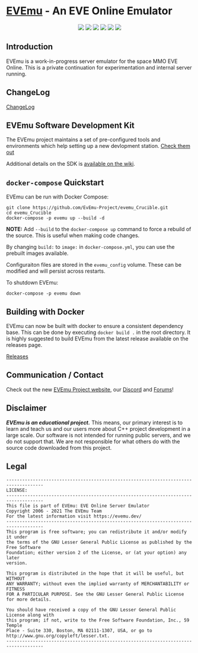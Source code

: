 # [EVEmu](https://evemu.dev) - An EVE Online Emulator

<p align="center">
	<a href="https://github.com/EvEmu-Project/evemu_Crucible/pulse"><img src="https://img.shields.io/tokei/lines/github/EvEmu-Project/evemu_Crucible" /></a>
	<a href="https://www.codefactor.io/repository/github/evemu-project/evemu_crucible"><img src="https://img.shields.io/codefactor/grade/github/evemu-project/evemu_crucible" /></a>
	<a href="https://github.com/EvEmu-Project/evemu_Crucible/graphs/commit-activity"><img src="https://img.shields.io/github/commit-activity/w/EvEmu-Project/evemu_Crucible" /></a>
	<a href="https://github.com/EvEmu-Project/evemu_Crucible/graphs/contributors"><img src="https://img.shields.io/github/contributors/EvEmu-Project/evemu_Crucible" /></a>
	<a href="https://discord.gg/fTfAREYxbz"><img src="https://img.shields.io/discord/165291219205881856" /></a>
	<a href="https://github.com/EvEmu-Project/evemu_Crucible/issues"><img src="https://img.shields.io/github/issues-raw/EvEmu-Project/evemu_Crucible" /></a>
</p>

## Introduction
EVEmu is a work-in-progress server emulator for the space MMO EVE Online. This is a private continuation for experimentation and internal server running.

## ChangeLog
[ChangeLog](doc/ChangeLog.md)

## EVEmu Software Development Kit ##
The EVEmu project maintains a set of pre-configured tools and environments which help setting up a new devlopment station. [Check them out](https://github.com/EvEmu-Project/EvEmu_SDK)

Additional details on the SDK is [available on the wiki](https://wiki.evemu.dev/wiki/EVEmu-SDK).

## `docker-compose` Quickstart
 EVEmu can be run with Docker Compose:
```
git clone https://github.com/EvEmu-Project/evemu_Crucible.git
cd evemu_Crucible
docker-compose -p evemu up --build -d
```
**NOTE:** Add `--build` to the `docker-compose up` command to force a rebuild of the source. This is useful when making code changes.

By changing `build:` to `image:` in `docker-compose.yml`, you can use the prebuilt images available.

Configuraiton files are stored in the `evemu_config` volume. These can be modified and will persist across restarts.

To shutdown EVEmu:
```
docker-compose -p evemu down
```

## Building with Docker
 EVEmu can now be built with docker to ensure a consistent dependency base. This can be done by executing `docker build .` in the root directory.
 It is highly suggested to build EVEmu from the latest release available on the releases page.

 [Releases](https://github.com/EvEmu-Project/evemu_Crucible/releases)

## Communication / Contact
 Check out the new [EVEmu Project website](https://evemu.dev), our [Discord](https://discord.gg/fTfAREYxbz) and [Forums](https://forums.evemu.dev)!

## Disclaimer
***EVEmu is an educational project.***
 This means, our primary interest is to learn and teach us
and our users more about C++ project development in a large
scale. Our software is not intended for running public servers,
and we do not support that. We are not responsible for what others
do with the source code downloaded from this project.

## Legal
    ------------------------------------------------------------------------------------
    LICENSE:
    ------------------------------------------------------------------------------------
    This file is part of EVEmu: EVE Online Server Emulator
    Copyright 2006 - 2021 The EVEmu Team
    For the latest information visit https://evemu.dev/
    ------------------------------------------------------------------------------------
    This program is free software; you can redistribute it and/or modify it under
    the terms of the GNU Lesser General Public License as published by the Free Software
    Foundation; either version 2 of the License, or (at your option) any later
    version.

    This program is distributed in the hope that it will be useful, but WITHOUT
    ANY WARRANTY; without even the implied warranty of MERCHANTABILITY or FITNESS
    FOR A PARTICULAR PURPOSE. See the GNU Lesser General Public License for more details.

    You should have received a copy of the GNU Lesser General Public License along with
    this program; if not, write to the Free Software Foundation, Inc., 59 Temple
    Place - Suite 330, Boston, MA 02111-1307, USA, or go to
    http://www.gnu.org/copyleft/lesser.txt.
    ------------------------------------------------------------------------------------

